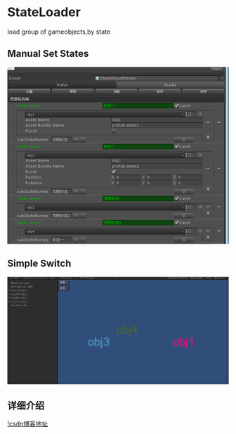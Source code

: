 # StateLoader
load group of gameobjects,by state
## Manual Set States
![Inpector](Pics/1.png)
## Simple Switch
![GUI](Pics/2.png)
## 详细介绍
[!csdn博客地址](http://blog.csdn.net/tankerhunter/article/details/77602698)
